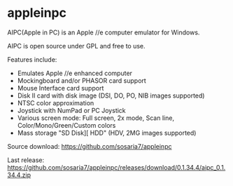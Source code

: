 # appleinpc

AIPC(Apple in PC) is an Apple //e computer emulator for Windows.

AIPC is open source under GPL and free to use.

Features include:
  - Emulates Apple //e enhanced computer
  - Mockingboard and/or PHASOR card support
  - Mouse Interface card support
  - Disk II card with disk image (DSI, DO, PO, NIB images supported)
  - NTSC color approximation
  - Joystick with NumPad or PC Joystick
  - Various screen mode: Full screen, 2x mode, Scan line, Color/Mono/Green/Custom colors
  - Mass storage "SD Disk][ HDD" (HDV, 2MG images supported)

Source download:
  https://github.com/sosaria7/appleinpc

Last release:
  https://github.com/sosaria7/appleinpc/releases/download/0.1.34.4/aipc_0.1.34.4.zip
